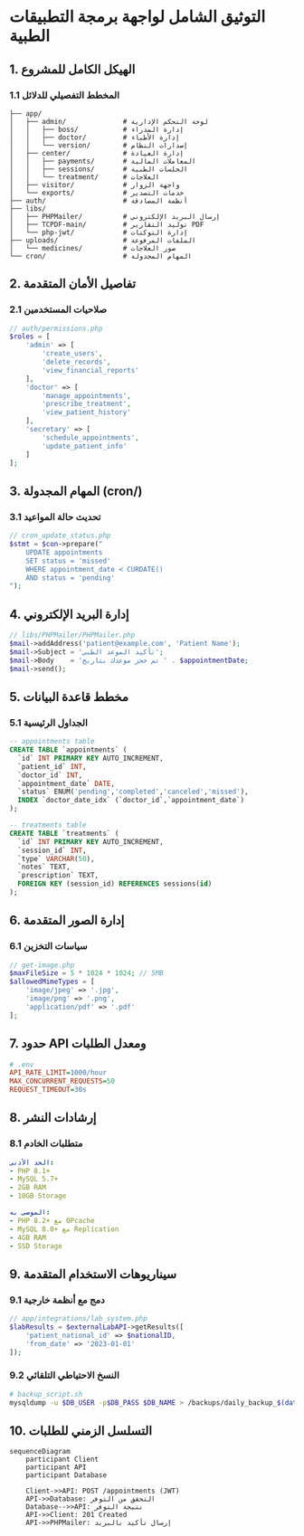 # التوثيق الشامل لواجهة برمجة التطبيقات الطبية

## 1. الهيكل الكامل للمشروع
### 1.1 المخطط التفصيلي للدلائل
```tree
├── app/
│   ├── admin/              # لوحة التحكم الإدارية
│   │   ├── boss/           # إدارة المدراء
│   │   ├── doctor/         # إدارة الأطباء
│   │   └── version/        # إصدارات النظام
│   ├── center/             # إدارة العيادة
│   │   ├── payments/       # المعاملات المالية
│   │   ├── sessions/       # الجلسات الطبية
│   │   └── treatment/      # العلاجات
│   ├── visitor/            # واجهة الزوار
│   └── exports/            # خدمات التصدير
├── auth/                   # أنظمة المصادقة
├── libs/
│   ├── PHPMailer/          # إرسال البريد الإلكتروني
│   ├── TCPDF-main/         # توليد التقارير PDF
│   └── php-jwt/            # إدارة التوكنات
├── uploads/                # الملفات المرفوعة
│   └── medicines/          # صور العلاجات
└── cron/                   # المهام المجدولة
```

## 2. تفاصيل الأمان المتقدمة
### 2.1 صلاحيات المستخدمين
```php
// auth/permissions.php
$roles = [
    'admin' => [
        'create_users',
        'delete_records',
        'view_financial_reports'
    ],
    'doctor' => [
        'manage_appointments',
        'prescribe_treatment',
        'view_patient_history'
    ],
    'secretary' => [
        'schedule_appointments',
        'update_patient_info'
    ]
];
```

## 3. المهام المجدولة (cron/)
### 3.1 تحديث حالة المواعيد
```php
// cron_update_status.php
$stmt = $con->prepare("
    UPDATE appointments 
    SET status = 'missed'
    WHERE appointment_date < CURDATE() 
    AND status = 'pending'
");
```

## 4. إدارة البريد الإلكتروني
```php
// libs/PHPMailer/PHPMailer.php
$mail->addAddress('patient@example.com', 'Patient Name');
$mail->Subject = 'تأكيد الموعد الطبي';
$mail->Body    = 'تم حجز موعدك بتاريخ ' . $appointmentDate;
$mail->send();
```

## 5. مخطط قاعدة البيانات
### 5.1 الجداول الرئيسية
```sql
-- appointments table
CREATE TABLE `appointments` (
  `id` INT PRIMARY KEY AUTO_INCREMENT,
  `patient_id` INT,
  `doctor_id` INT,
  `appointment_date` DATE,
  `status` ENUM('pending','completed','canceled','missed'),
  INDEX `doctor_date_idx` (`doctor_id`,`appointment_date`)
);

-- treatments table
CREATE TABLE `treatments` (
  `id` INT PRIMARY KEY AUTO_INCREMENT,
  `session_id` INT,
  `type` VARCHAR(50),
  `notes` TEXT,
  `prescription` TEXT,
  FOREIGN KEY (session_id) REFERENCES sessions(id)
);
```

## 6. إدارة الصور المتقدمة
### 6.1 سياسات التخزين
```php
// get-image.php
$maxFileSize = 5 * 1024 * 1024; // 5MB
$allowedMimeTypes = [
    'image/jpeg' => '.jpg',
    'image/png' => '.png',
    'application/pdf' => '.pdf'
];
```

## 7. حدود API ومعدل الطلبات
```ini
# .env
API_RATE_LIMIT=1000/hour
MAX_CONCURRENT_REQUESTS=50
REQUEST_TIMEOUT=30s
```

## 8. إرشادات النشر
### 8.1 متطلبات الخادم
```yaml
الحد الأدنى:
- PHP 8.1+
- MySQL 5.7+
- 2GB RAM
- 10GB Storage

الموصى به:
- PHP 8.2+ مع OPcache
- MySQL 8.0+ مع Replication
- 4GB RAM
- SSD Storage
```

## 9. سيناريوهات الاستخدام المتقدمة
### 9.1 دمج مع أنظمة خارجية
```php
// app/integrations/lab_system.php
$labResults = $externalLabAPI->getResults([
    'patient_national_id' => $nationalID,
    'from_date' => '2023-01-01'
]);
```

### 9.2 النسخ الاحتياطي التلقائي
```bash
# backup_script.sh
mysqldump -u $DB_USER -p$DB_PASS $DB_NAME > /backups/daily_backup_$(date +%F).sql
```

## 10. التسلسل الزمني للطلبات
```mermaid
sequenceDiagram
    participant Client
    participant API
    participant Database
    
    Client->>API: POST /appointments (JWT)
    API->>Database: التحقق من التوفر
    Database-->>API: نتيجة التوفر
    API->>Client: 201 Created
    API->>PHPMailer: إرسال تأكيد بالبريد